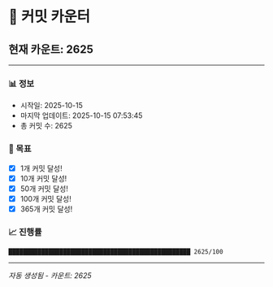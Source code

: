# 🔢 커밋 카운터

## 현재 카운트: 2625

---

### 📊 정보
- 시작일: 2025-10-15
- 마지막 업데이트: 2025-10-15 07:53:45
- 총 커밋 수: 2625

### 🎯 목표
- [x] 1개 커밋 달성!
- [x] 10개 커밋 달성!
- [x] 50개 커밋 달성!
- [x] 100개 커밋 달성!
- [x] 365개 커밋 달성!

### 📈 진행률
```
██████████████████████████████████████████████████ 2625/100
```

---
*자동 생성됨 - 카운트: 2625*
